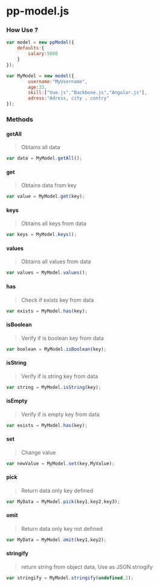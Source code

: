 # pp-model.js

### How Use ?

```javascript
var model = new ppModel({
	defaults:{
		salary:5000
	}
});

var MyModel = new model({
		username:"MyUsername",
		age:33,
		skill:["Vue.js","Backbone.js","Angular.js"],
		adress:"Adress, city , contry"
});
```

### Methods

#### getAll
>  Obtains all data

```javascript
var data = MyModel.getAll();
```

#### get
>  Obtains data from key

```javascript
var value = MyModel.get(key);
```

#### keys
>  Obtains all keys from data

```javascript
var keys = MyModel.keys();
```

#### values
>  Obtains all values from data

```javascript
var values = MyModel.values();
```

#### has
>  Check if exists key from data

```javascript
var exists = MyModel.has(key);
```

#### isBoolean
>  Verify if is boolean key from data

```javascript
var boolean = MyModel.isBoolean(key);
```

#### isString
> Verify if is string key from data

```javascript
var string = MyModel.isString(key);
```

#### isEmpty
>  Verify if is empty key from data

```javascript
var exists = MyModel.has(key);
```

#### set
>  Change value 

```javascript
var newValue = MyModel.set(key,MyValue);
```

#### pick
>  Return data only key defined

```javascript
var MyData = MyModel.pick(key1,key2,key3);
```

#### omit
> Return data only key not defined

```javascript
var MyData = MyModel.omit(key1,key2);
```
#### stringify
>  return string from object data, Use as JSON.stringify 

```javascript
var stringify = MyModel.stringify(undefined,2);
```

